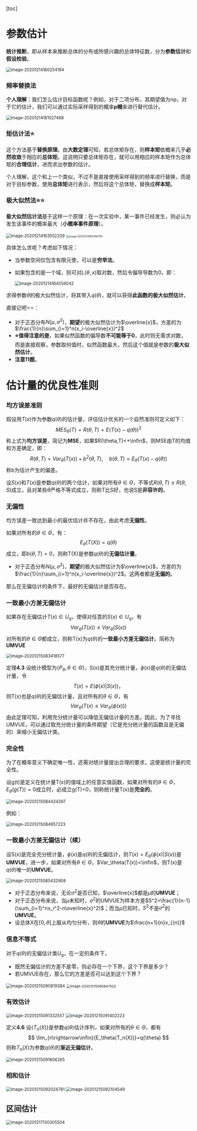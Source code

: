 [toc]

# 参数估计

**统计推断**，即从样本来推断总体的分布或所感兴趣的总体特征数，分为**参数估计**和**假设检验**。

<img src="数理统计复习2.assets/image-20201214160254194.png" alt="image-20201214160254194" style="zoom:80%;" />



### 频率替换法

**个人理解**：我们怎么估计目标函数呢？例如，对于二项分布，其期望值为np，对于它的估计，我们可以通过实际采样得到的概率**p帽**来进行替代估计。

<img src="数理统计复习2.assets/image-20201214161027468.png" alt="image-20201214161027468" style="zoom:80%;" />



### 矩估计法:star:

这个方法基于**替换原理**。由**大数定理**可知，若总体矩存在，则**样本矩**依概率几乎**必然收敛**于相应的**总体矩**。这说明只要总体矩存在，就可以用相应的样本矩作为总体矩的**合理估计**，进而求出参数的估计。

个人理解，这个和上一个类似，不过不是直接使用采样得到的频率进行替换，而是对于目标参数，使用**总体矩**进行表示，然后将这个总体矩，替换成**样本矩**。



### 极大似然法:star::star:

**极大似然估计法**基于这样一个原理：在一次实验中，某一事件已经发生，则必认为发生该事件的概率最大（**小概率事件原理**）。

<img src="数理统计复习2.assets/image-20201214163552209.png" alt="image-20201214163552209" style="zoom:80%;" />

<img src="数理统计复习2.assets/image-20201214163746759.png" alt="image-20201214163746759" style="zoom: 50%;" />

具体怎么求呢？考虑如下情况：

- 当参数空间仅包含有限元使，可以是**穷举法**。

- 如果包含的是一个域，则可对$L(\theta,x)$取对数，然后令偏导导数为0，即：

    <img src="数理统计复习2.assets/image-20201214164056042.png" alt="image-20201214164056042" style="zoom:80%;" />

求得参数$\theta$的极大似然估计，将其带入$q(\theta)$，就可以获得**此函数的极大似然估计**。

直接记吧:star::star:：

- 对于正态分布$N(\mu,\sigma^2)$，**期望**的极大似然估计为$\overline{x}$，方差的为$\frac{1}{n}\sum_{i=1}^n(x_i-\overline{x})^2$
- **:star:值得注意的是**，如果似然函数的偏导数**不可能等于0**，此时则无需求对数，而是直接观察，参数取何值时，似然函数最大，然后这个值就是参数的**极大似然估计**。
- **注意11题**。



# 估计量的优良性准则

### 均方误差准则

假设用$T(x)$作为参数$q(\theta)$的估计量，评估估计优劣的一个自然准则可定义如下：
$$
MES_{\theta}(T)=R(\theta,T)=E(T(x)-q(\theta))^2
$$
称上式为**均方误差**，简记为**MSE**，如果$R(\theta,T)<+\infin$，则MSE由T的均值和方差确定，即：
$$
R(\theta,T)=Var_{\theta}(T(x))+b^2(\theta,T),\quad b(\theta,T)=E_{\theta}(T(x)-q(\theta))
$$
称b为估计产生的偏差。

设$S(x)$和$T(x)$是参数$q(\theta)$的两个估计，如果对所有$\theta\in\Theta$，不等式$R(\theta,T)\leq R(\theta,S)$成立，且对某些$\theta$严格不等式成立，则称T比S好，也说S是**非容许的**。

### 无偏性

均方误差一致达到最小的最优估计并不存在，由此考虑**无偏性**。

如果对所有的$\theta\in\Theta$，有：
$$
E_\theta(T(X))=q(\theta)
$$
成立，即$b(\theta,T)=0$，则称T(X)是参数$q(\theta)$的**无偏估计量**。

+ 对于正态分布$N(\mu,\sigma^2)$，**期望**的极大似然估计为$\overline{x}$，方差的为$\frac{1}{n}\sum_{i=1}^n(x_i-\overline{x})^2$。这两者都是**无偏的**。

那么在无偏估计的条件下，最好的无偏估计是否存在。

### 一致最小方差无偏估计

如果存在无偏估计$T(x)\in U_q$，使得对任意的$S(x)\in U_q$，有
$$
Var_\theta(T(x))\leq Var_\theta(S(x))
$$
对所有的$\theta \in \Theta$都成立，则称T(x)为$q(\theta)$的**一致最小方差无偏估计**。简称为**UMVUE**

<img src="数理统计复习2.assets/image-20201215083418577.png" alt="image-20201215083418577" style="zoom:80%;" />

定理**4.3**	设统计模型为$\{P_\theta,\theta \in \Theta\}$，S(x)是其充分统计量，$\phi(x)$是$q(\theta)$的无偏估计量，令
$$
T(x)=E(\phi(x)|S(x))，
$$
则T(x)也是$q(\theta)$的无偏估计量，且对所有的$\theta \in \Theta$，有
$$
Var_\theta(T(x)\leq Var_\theta(\phi(x)))
$$
由此定理可知，利用充分统计量可以降低无偏估计量的方差。因此，为了寻找UMVUE，可以通过取充分统计量的条件期望（它是充分统计量的函数且是无偏的）来缩小无偏估计类。

### 完全性

为了在概率意义下确定唯一性，还需对统计量提出合理的要求，这便是统计量的完全性。

设g(t)是定义在统计量T(x)的值域上的任意实值函数，如果对所有的$\theta \in \Theta$，$E_\theta(g(T))=0$成立时，必成立g(T)=0，则称统计量T(x)是**完全的**。

<img src="数理统计复习2.assets/image-20201215084424397.png" alt="image-20201215084424397" style="zoom:80%;" />

例如：

<img src="数理统计复习2.assets/image-20201215084957223.png" alt="image-20201215084957223" style="zoom:80%;" />

### 一致最小方差无偏估计（续）

设S(x)是完全充分统计量，$\phi(x)$是$q(\theta)$的无偏估计，则$T(x)=E_\theta(\phi(x)|S(x))$是**UMVUE**，进一步，如果对所有$\theta \in \Theta$，$Var_\theta(T(x))<\infin$，则T(x)是$q(\theta)$唯一的**UMVUE**。

<img src="数理统计复习2.assets/image-20201215085432908.png" alt="image-20201215085432908" style="zoom:80%;" />

+ 对于正态分布来说，无论$\sigma^2$是否已知，$\overline{x}$都是$\mu$的**UMVUE**；
+ 对于正态分布来说，当$\mu$未知时，$\sigma^2$的UMVUE为样本方差$S^2=\frac{1}{n-1}(\sum_{i=1}^nx_i^2-n\overline{x}^2)$；而当$\mu$已知时，$S^2$不是$\sigma^2$的**UMVUE**。
+ 设总体X在$[0,\theta]$上服从均匀分布，则$\theta$的**UMVUE**为$\frac{n+1}{n}x_{(n)}$

### 信息不等式

对于$q(\theta)$的无偏估计类$U_q$，在一定的条件下，

+ 既然无偏估计的方差不是零，则必存在一个下界，这个下界是多少？
+ 若UMVUE存在，那么它的方差是否可以达到这个下界？

<img src="数理统计复习2.assets/image-20201215090819384.png" alt="image-20201215090819384" style="zoom:80%;" />

<img src="数理统计复习2.assets/image-20201215090847522.png" alt="image-20201215090847522" style="zoom: 67%;" />

### 有效估计

<img src="数理统计复习2.assets/image-20201215091332557.png" alt="image-20201215091332557" style="zoom:80%;" />

<img src="数理统计复习2.assets/image-20201215091402223.png" alt="image-20201215091402223" style="zoom:80%;" />

定义**4.6**	设$\{T_n(X)\}$是参数$q(\theta)$估计序列，如果对所有的$\theta \in \Theta$，都有
$$
\lim_{n\rightarrow\infin}{E_\theta(T_n(X))}=q(\theta)
$$
则称$T_n(X)$为参数$q(\theta)$的**渐近无偏估计**。

<img src="数理统计复习2.assets/image-20201215091806265.png" alt="image-20201215091806265" style="zoom:80%;" />

### 相和估计

<img src="数理统计复习2.assets/image-20201215092024781.png" alt="image-20201215092024781" style="zoom:80%;" />

<img src="数理统计复习2.assets/image-20201215092104549.png" alt="image-20201215092104549" style="zoom:80%;" />



## 区间估计

<img src="数理统计复习2.assets/image-20201217130305504.png" alt="image-20201217130305504" style="zoom:80%;" />